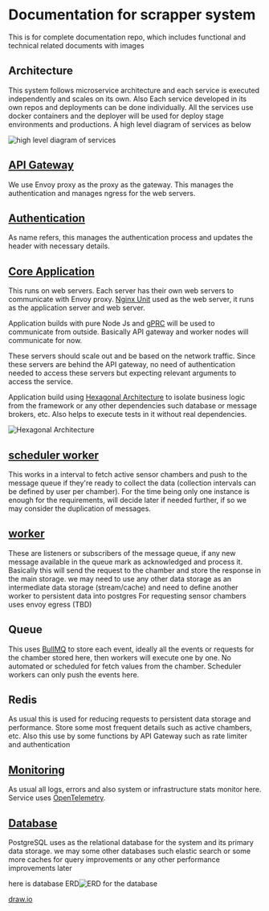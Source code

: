 # Documentation for scrapper system
This is for complete documentation repo, which includes functional and technical related documents with images
## Architecture

This system follows microservice architecture and each service is executed independently and scales on its own. Also Each service developed in its own repos and deployments can be done individually. All the services use docker containers and the deployer will be used for deploy stage environments and productions.
A high level diagram of services as below

![high level diagram of services](.//diagrams/arhitecture.png "high level diagram of services")

## [API Gateway](https://github.com/shaam-codes/scrapper-proxy)
We use Envoy proxy as the proxy as the gateway. This manages the authentication and manages ngress for the web servers. 

## [Authentication](https://github.com/shaam-codes/scrapper-ext-auth)

As name refers, this manages the authentication process and updates the header with necessary details.
## [Core Application](https://github.com/shaam-codes/scrapper-app)

This runs on web servers. Each server has their own web servers to communicate with Envoy proxy. [Nginx Unit](https://unit.nginx.org/) used as the web server, it runs as the application server and web server.

Application builds with pure Node Js and [gPRC](https://grpc.io/docs/languages/node/) will be used to communicate from outside. Basically API gateway and worker nodes will communicate for now.

These servers should scale out and be based on the network traffic. Since these servers are behind the API gateway, no need of authentication needed to access these servers but expecting relevant arguments to access the service.

Application build using [Hexagonal Architecture](https://en.wikipedia.org/wiki/Hexagonal_architecture_(software)) to isolate business logic from the framework or any other dependencies such database or message brokers, etc. Also helps to execute tests in it without real dependencies.

![Hexagonal Architecture](.//diagrams/hexagonal.png "Hexagonal Architecture")

## [scheduler worker](https://github.com/shaam-codes/scrapper-schedular)

This works in a interval to fetch active sensor chambers and push to the message queue if they're ready to collect the data (collection intervals can be defined by user per chamber). For the time being only one instance is enough for the requirements, will decide later if needed further, if so we may consider the duplication of messages.

## [worker](https://github.com/shaam-codes/scrapper-worker)

These are listeners or subscribers of the message queue, if any new message available in the queue mark as acknowledged and process it. Basically this will send the request to the chamber and store the response in the main storage. we may need to use any other data storage as an intermediate data storage (stream/cache) and need to define another worker to persistent data into postgres
For requesting sensor chambers uses envoy egress (TBD)

## Queue

This uses [BullMQ](https://docs.bullmq.io/) to store each event, ideally all the events or requests for the chamber stored here, then workers will execute one by one. No automated or scheduled for fetch values from the chamber. Scheduler workers can only push the events here.
## Redis

As usual this is used for reducing requests to persistent data storage and performance. Store some most frequent details such as active chambers, etc.
Also this use by some functions by API Gateway such as rate limiter and authentication

## [Monitoring](https://github.com/shaam-codes/scrapper-manager)

As usual all logs, errors and also system or infrastructure stats monitor here. Service uses [OpenTelemetry](https://opentelemetry.io/).
## [Database](https://github.com/shaam-codes/scrapper-schema)

PostgreSQL uses as the relational database for the system and its primary data storage. we may some other databases such elastic search or some more caches for query improvements or any other performance improvements later

here is database ERD![ERD for the database](.//diagrams/schema.png "ERD for the database")


[draw.io](https://app.diagrams.net/#Hshaam-codes%2Fscrapper-docs%2Fmain%2Fscrapper.drawio)